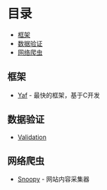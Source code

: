 # 目录
- [框架](#框架)
- [数据验证](#数据验证)
- [网络爬虫](#网络爬虫架)


## 框架

* [Yaf](https://github.com/laruence/yaf) - 最快的框架，基于C开发


## 数据验证

* [Validation](https://github.com/Respect/Validation)


## 网络爬虫

* [Snoopy](http://sourceforge.net/projects/snoopy) - 网站内容采集器
